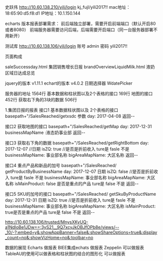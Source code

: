 史跃伟
http://10.60.138.210/yili/login
kj_fujl/yili2017!!
mac地址：18:65:90:d5:f8:d1
IP地址：10.1.150.144


echarts 版本报表部署需求：
前后端独立部署，需要开启前端端口（默认开启80或者8080）
前端服务器需要访问后端，后端需要开启端口（同一台服务器部署不用新开）

 测试库
 http://10.60.138.106/yili/login
 账号 admin
 密码 yili2017!!



页面构成

saleSuccessday.html            集团销售增长日报
brandOverviewLiquidMilk.html   液奶区域日达成总览


jquery的版本          v1.11.1 
echart的版本          v4.0.2
日期选择器             WdatePicker


服务器的地址                    1564行
基本数据和柱状图以及2个表格的接口   169行
地图的接口                      452行
获取右下角的3块的数据             506行

1.集团日报的报表
接口1 基本数据柱状图以及 2个表格的接口
basepath+"/SalesReached/getxsdc
参数 day: 2017-04-08
返回--

接口2 获取地图的接口
basepath+"/SalesReached/getMap
day: 2017-12-31
businessMapName :液态奶事业部
返回--

接口3 获取右下角的数据
basepath+"/SalesReached/getRightBottom
day: 2017-12-07  //日期
isZQ: true    //是否是折前收入  ture是  fasle 不是
businessMapName: 事业部名称
bigAreaMapName:  大区名称
返回--

接口4 重点产品和新品的加号
basepath+"/SalesReached/ getProductByBusinessName
day: 2017-12-07  日期
isZQ: false   //是否是折前收入  ture是  fasle 不是
businessMapName: 事业部名称
bigAreaMapName:  大区名称
isMainProduct: false  是否是重点的产品  ture是  false 不是
返回--


接口5 SKU的加号的接口
basepath+"/SalesReached/ getSkuByProductName
day: 2017-12-31  日期
isZQ: true  //是否是折前收入  ture是  fasle 不是
businessMapName: 事业部名称
bigAreaMapName:  大区名称
isMainProduct: true是否是重点的产品  ture是  false 不是
返回--

http://10.60.138.106/trusted/MnysXKyUQ-a1NdIoBe1JDw==:3yS21__9Q7xcyJkOBJfOPb8e/views/--_10/-?:embed=y&:showAppBanner=false&:showShareOptions=true&:display_count=no&:showVizHome=no&:toolbar=no

数据的展现
Echarts  做报表
BIEE集成echats 做报表
Zeppelin 可以做报表
TableAU的使用可以做表格和柱状图的结合的图形化  可以做报表













